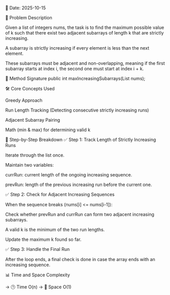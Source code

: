 📅 Date: 2025-10-15

📌 Problem Description

Given a list of integers nums, the task is to find the maximum possible value of k such that there exist two adjacent subarrays of length k that are strictly increasing.

A subarray is strictly increasing if every element is less than the next element.

These subarrays must be adjacent and non-overlapping, meaning if the first subarray starts at index i, the second one must start at index i + k.

🔧 Method Signature
public int maxIncreasingSubarrays(List<Integer> nums);

🛠 Core Concepts Used

Greedy Approach

Run Length Tracking (Detecting consecutive strictly increasing runs)

Adjacent Subarray Pairing

Math (min & max) for determining valid k

🔢 Step-by-Step Breakdown
✅ Step 1: Track Length of Strictly Increasing Runs

Iterate through the list once.

Maintain two variables:

currRun: current length of the ongoing increasing sequence.

prevRun: length of the previous increasing run before the current one.

✅ Step 2: Check for Adjacent Increasing Sequences

When the sequence breaks (nums[i] <= nums[i-1]):

Check whether prevRun and currRun can form two adjacent increasing subarrays.

A valid k is the minimum of the two run lengths.

Update the maximum k found so far.

✅ Step 3: Handle the Final Run

After the loop ends, a final check is done in case the array ends with an increasing sequence.

📊 Time and Space Complexity

-> 🕒 Time	O(n)
-> 💾 Space	O(1)